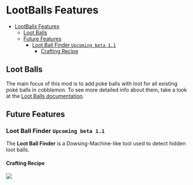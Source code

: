 # LootBalls Features

<!-- TOC -->
* [LootBalls Features](#lootballs-features)
  * [Loot Balls](#loot-balls)
  * [Future Features](#future-features)
    * [Loot Ball Finder ```Upcoming beta 1.1```](#loot-ball-finder-upcoming-beta-11)
      * [Crafting Recipe](#crafting-recipe)
<!-- TOC -->

## Loot Balls
The main focus of this mod is to add poke balls with loot for all existing poké balls in cobblemon.
To see more detailed info about them, take a look at the [Loot Balls documentation](Lootballs).

## Future Features
### Loot Ball Finder ```Upcoming beta 1.1```
The **Loot Ball Finder** is a Dowsing-Machine-like tool used to detect hidden loot balls.

#### Crafting Recipe
![](https://github.com/ResistorCat/cobblemon-loot-balls/tree/main/docs/assets/loot_ball_finder_recipe.png)